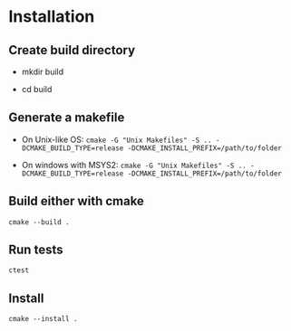 # Installation 

## Create build directory

* mkdir build

* cd build

## Generate a makefile

* On Unix-like OS: `cmake -G "Unix Makefiles" -S .. -DCMAKE_BUILD_TYPE=release -DCMAKE_INSTALL_PREFIX=/path/to/folder`

* On windows with MSYS2: `cmake -G "Unix Makefiles" -S .. -DCMAKE_BUILD_TYPE=release -DCMAKE_INSTALL_PREFIX=/path/to/folder`


## Build either with cmake

    cmake --build . 

## Run tests

    ctest

## Install
    
    cmake --install .
